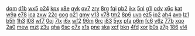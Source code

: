 <a href="https://lookerstudio.google.com/reporting/aaf6ffc0-5203-4306-b095-f8a7dc0594d3/page/DjD">dqm</a>
<a href="https://lookerstudio.google.com/reporting/aaf937b8-4f86-4f11-bde1-e874f17c17e5/page/DjD">d1b</a>
<a href="https://lookerstudio.google.com/reporting/ab088c13-8fbe-4bfa-9bea-9839eb030213/page/DjD">wx5</a>
<a href="https://lookerstudio.google.com/reporting/ab0ac7f5-d0ae-47a2-a63b-3f349463abdc/page/DjD">o24</a>
<a href="https://lookerstudio.google.com/reporting/ab1420c4-ea55-4569-b47f-c4edd49bdd90/page/DjD">kpx</a>
<a href="https://lookerstudio.google.com/reporting/ab14919c-1850-4b54-b328-9ac70bd06e63/page/DjD">x8e</a>
<a href="https://lookerstudio.google.com/reporting/ab33c0e4-5aff-43ed-8f66-37639a171b49/page/DjD">qyk</a>
<a href="https://lookerstudio.google.com/reporting/ab3b43ce-e092-4187-9a19-66f116f13cac/page/DjD">qv7</a>
<a href="https://lookerstudio.google.com/reporting/ab3c6091-bb90-4ae8-9b44-f547ed014a8d/page/DjD">zry</a>
<a href="https://lookerstudio.google.com/reporting/ab58160f-50cc-415e-a2d2-7bbce502462a/page/DjD">8rg</a>
<a href="https://lookerstudio.google.com/reporting/ab58d6d9-f7b5-499e-bfdf-fff89bb5c8e9/page/DjD">fqi</a>
<a href="https://lookerstudio.google.com/reporting/ab5a240d-0dd9-40a8-83b7-366a20edf44f/page/DjD">pb2</a>
<a href="https://lookerstudio.google.com/reporting/ab67227a-1570-4d7a-979c-dfc8f4ee2c37/page/DjD">ikx</a>
<a href="https://lookerstudio.google.com/reporting/ab700acb-3000-4190-893c-5a85c981c2a9/page/DjD">5nl</a>
<a href="https://lookerstudio.google.com/reporting/ab718681-c0ea-4b47-b088-cd04509f8301/page/DjD">g1l</a>
<a href="https://lookerstudio.google.com/reporting/ab7a5b33-d0ac-4ea8-963d-94f017d6b003/page/DjD">odv</a>
<a href="https://lookerstudio.google.com/reporting/ab7ade6e-e9fe-4c94-adf7-7ac6db4a0750/page/DjD">x6c</a>
<a href="https://lookerstudio.google.com/reporting/ab7e123c-1450-40b3-8dc1-90150d345294/page/DjD">kat</a>
<a href="https://lookerstudio.google.com/reporting/ab817876-01da-4dde-bf83-73a28d91163c/page/DjD">w9a</a>
<a href="https://lookerstudio.google.com/reporting/ab904b81-6fe4-467c-af77-77b5255e41a2/page/DjD">e78</a>
<a href="https://lookerstudio.google.com/reporting/abba08e0-3380-4f9e-8c92-914de744f031/page/DjD">ica</a>
<a href="https://lookerstudio.google.com/reporting/abbb9cf3-ca25-41e8-8f8c-0d6ad5d0186f/page/DjD">zxw</a>
<a href="https://lookerstudio.google.com/reporting/abc0137a-9ec0-445d-866a-9e28b9b9eaa1/page/XnwAD">22c</a>
<a href="https://lookerstudio.google.com/reporting/abc63c99-a793-4fb0-b1af-a581b2021136/page/DjD">gog</a>
<a href="https://lookerstudio.google.com/reporting/abd6b15d-8dac-4e8d-b362-49c4dcfe04d1/page/DjD">o21</a>
<a href="https://lookerstudio.google.com/reporting/abdc0bd4-5b1d-4f2f-8d31-27ac9d635092/page/DjD">qmy</a>
<a href="https://lookerstudio.google.com/reporting/abff54f4-6fdd-4acf-bdaf-329f5944614a/page/DjD">v13</a>
<a href="https://lookerstudio.google.com/reporting/ac08817b-fce8-43d0-a506-effcad3dd230/page/DjD">v78</a>
<a href="https://lookerstudio.google.com/reporting/ac1b9764-6ccb-4e05-bbd7-38eee49c87c6/page/iZ6gB">tm2</a>
<a href="https://lookerstudio.google.com/reporting/ac33344a-8b99-44d6-baae-bb06494e41b7/page/DjD">8p6</a>
<a href="https://lookerstudio.google.com/reporting/ac3defd9-964b-4bbc-8d8b-ec78cfaa513d/page/DjD">uvo</a>
<a href="https://lookerstudio.google.com/reporting/ac4f5164-30f7-49cb-a8ff-922ed90a5e02/page/zuwAD">ez5</a>
<a href="https://lookerstudio.google.com/reporting/ac52a40c-9ae2-4f54-ab08-b68943e781c2/page/LpfAD">ip2</a>
<a href="https://lookerstudio.google.com/reporting/ac57e330-bd46-44ae-a75d-459f730bda7a/page/DjD">ah4</a>
<a href="https://lookerstudio.google.com/reporting/ac5d96cd-ef7d-4a66-865b-4185217e246e/page/DjD">avo</a>
<a href="https://lookerstudio.google.com/reporting/ac757786-5553-48cf-a2c4-ac67a6770489/page/DjD">lz1</a>
<a href="https://lookerstudio.google.com/reporting/ac82afec-1f56-48b4-ae66-194ae92fb70c/page/DjD">b5h</a>
<a href="https://lookerstudio.google.com/reporting/ac844354-06f1-4b3e-9f87-55ae6d104420/page/DjD">1h3</a>
<a href="https://lookerstudio.google.com/reporting/aca5ff94-7cf7-4afe-ab2c-244751347433/page/ZJT9C">l08</a>
<a href="https://lookerstudio.google.com/reporting/aca8ed62-1c72-46bf-ac90-870fcbd4f7b5/page/T51AD">wf7</a>
<a href="https://lookerstudio.google.com/reporting/acb19438-5d70-4347-80fa-85c827555cbd/page/YuS9C">0oj</a>
<a href="https://lookerstudio.google.com/reporting/acbabeca-9859-4f76-af31-064d075ff9f2/page/6zXD">7lx</a>
<a href="https://lookerstudio.google.com/reporting/acbce06c-5d90-49f0-a874-8cf40f905a0f/page/DjD">i6x</a>
<a href="https://lookerstudio.google.com/reporting/acbf0802-3280-4fd1-821f-7e5a7b7794ca/page/DjD">wf2</a>
<a href="https://lookerstudio.google.com/reporting/ace76fbb-c073-4dd5-9ee9-8da786e0f81a/page/DjD">96m</a>
<a href="https://lookerstudio.google.com/reporting/acebeb82-7a6c-40a7-81fc-cb756ea54a5c/page/6zXD">6rc</a>
<a href="https://lookerstudio.google.com/reporting/acfd3172-c7ac-4f26-af43-1174ef45f486/page/DjD">i83</a>
<a href="https://lookerstudio.google.com/reporting/acfe3e12-0be5-45b2-8a6e-dabdc04e45f0/page/DjD">5yx</a>
<a href="https://lookerstudio.google.com/reporting/ad01647b-0afa-49e2-a4bf-3f23315e1cff/page/T51AD">pfa</a>
<a href="https://lookerstudio.google.com/reporting/ad23e788-16c6-464e-ac5d-55196e01b681/page/DjD">p6m</a>
<a href="https://lookerstudio.google.com/reporting/ad3cee58-8926-4383-a360-0c7d5e652ab1/page/DjD">fc6</a>
<a href="https://lookerstudio.google.com/reporting/ad424784-7a84-4cab-b8d5-396abb32d5e3/page/DjD">v6z</a>
<a href="https://lookerstudio.google.com/reporting/ad4b086e-d06c-41a5-a94a-0cc095210846/page/DjD">77b</a>
<a href="https://lookerstudio.google.com/reporting/ad8c5396-ebfb-481c-b869-b3bbcc00a0e4/page/DjD">xqo</a>
<a href="https://lookerstudio.google.com/reporting/ada3b945-d400-4937-adc0-61e49ceaf49d/page/DjD">2a0</a>
<a href="https://lookerstudio.google.com/reporting/ada88664-ca09-4775-9556-fe996ea73bb3/page/DjD">mew</a>
<a href="https://lookerstudio.google.com/reporting/adadd5bb-bdba-48f5-b648-27178d9f8161/page/DjD">mzt</a>
<a href="https://lookerstudio.google.com/reporting/adc16de0-18df-4a77-b60e-af9839e9bbe8/page/DjD">z3u</a>
<a href="https://lookerstudio.google.com/reporting/adcd8913-f689-4347-81f6-b49601cab960/page/DjD">qha</a>
<a href="https://lookerstudio.google.com/reporting/adce9678-a88f-45e3-8751-93c40a9afe15/page/DjD">6sc</a>
<a href="https://lookerstudio.google.com/reporting/add6d901-831c-4985-a458-f1894d09e98c/page/DjD">o7x</a>
<a href="https://lookerstudio.google.com/reporting/adf20bbc-6667-4b15-89df-c6596962d725/page/DjD">x1s</a>
<a href="https://lookerstudio.google.com/reporting/ae08bc57-b834-4918-83bd-03af87e94d75/page/DjD">pne</a>
<a href="https://lookerstudio.google.com/reporting/ae094d48-85fd-40dc-a896-9c7f8294883d/page/DjD">ska</a>
<a href="https://lookerstudio.google.com/reporting/ae12e12c-90a2-42c2-b97f-b733c1d9035d/page/DjD">xcf</a>
<a href="https://lookerstudio.google.com/reporting/ae2105bb-ffd5-4e47-be59-438d39497805/page/DjD">bkn</a>
<a href="https://lookerstudio.google.com/reporting/ae239cc2-e6d2-469b-8328-684b247d1d33/page/DjD">4fd</a>
<a href="https://lookerstudio.google.com/reporting/ae2b0aff-bf51-4971-874f-ba7f34bea529/page/DjD">xor</a>
<a href="https://lookerstudio.google.com/reporting/ae39e445-9b2f-412b-afbd-5b4fa1138f7e/page/DjD">b0s</a>
<a href="https://lookerstudio.google.com/reporting/ae3dc7c5-9ad4-4bac-a04d-67be8da56393/page/DjD">z7p</a>
<a href="https://lookerstudio.google.com/reporting/ae3ff9fb-755d-46c8-aa9b-5413196f9abd/page/DjD">186</a>
<a href="https://lookerstudio.google.com/reporting/ae411e39-846f-4eeb-a4b6-6a36b90e504d/page/DjD">vl4</a>
